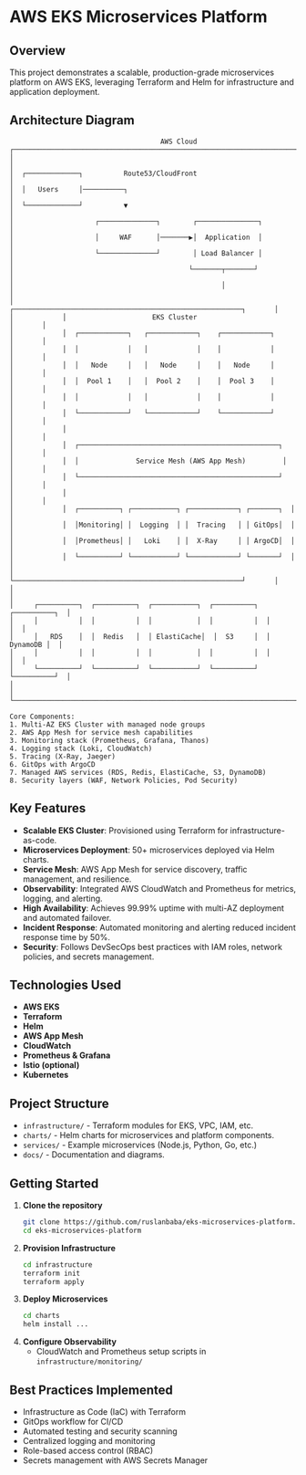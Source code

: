 # AWS EKS Microservices Platform

## Overview
This project demonstrates a scalable, production-grade microservices platform on AWS EKS, leveraging Terraform and Helm for infrastructure and application deployment.

## Architecture Diagram
```ascii
                                     AWS Cloud
┌──────────────────────────────────────────────────────────────────────────────┐
│                                                                              │
│  ┌─────────────┐          Route53/CloudFront                                 │
│  │   Users     │──────────┐                                                  │
│  └─────────────┘          ▼                                                  │
│                    ┌──────────────┐        ┌───────────────┐                 │
│                    │     WAF      │───────▶│  Application  │                 │
│                    └──────────────┘        │ Load Balancer │                 │
│                                           └───────┬───────┘                  │
│                                                   │                          │
│            ┌────────────────────────────────────────────────────────┐       │
│            │                     EKS Cluster                         │       │
│            │  ┌────────────┐   ┌────────────┐    ┌────────────┐     │       │
│            │  │            │   │            │    │            │     │       │
│            │  │   Node     │   │   Node     │    │   Node     │     │       │
│            │  │  Pool 1    │   │  Pool 2    │    │  Pool 3    │     │       │
│            │  │            │   │            │    │            │     │       │
│            │  └────────────┘   └────────────┘    └────────────┘     │       │
│            │                                                         │       │
│            │  ┌─────────────────────────────────────────────────┐   │       │
│            │  │              Service Mesh (AWS App Mesh)         │   │       │
│            │  └─────────────────────────────────────────────────┘   │       │
│            │                                                         │       │
│            │  ┌──────────┐ ┌───────────┐ ┌────────────┐ ┌───────┐  │       │
│            │  │Monitoring│ │  Logging  │ │  Tracing   │ │ GitOps│  │       │
│            │  │Prometheus│ │   Loki    │ │  X-Ray     │ │ ArgoCD│  │       │
│            │  └──────────┘ └───────────┘ └────────────┘ └───────┘  │       │
│            └────────────────────────────────────────────────────────┘       │
│                                                                              │
│     ┌──────────┐  ┌──────────┐  ┌───────────┐  ┌──────────┐  ┌──────────┐  │
│     │          │  │          │  │           │  │          │  │          │  │
│     │   RDS    │  │  Redis   │  │ ElastiCache│  │  S3     │  │ DynamoDB │  │
│     │          │  │          │  │           │  │          │  │          │  │
│     └──────────┘  └──────────┘  └───────────┘  └──────────┘  └──────────┘  │
│                                                                              │
└──────────────────────────────────────────────────────────────────────────────┘

Core Components:
1. Multi-AZ EKS Cluster with managed node groups
2. AWS App Mesh for service mesh capabilities
3. Monitoring stack (Prometheus, Grafana, Thanos)
4. Logging stack (Loki, CloudWatch)
5. Tracing (X-Ray, Jaeger)
6. GitOps with ArgoCD
7. Managed AWS services (RDS, Redis, ElastiCache, S3, DynamoDB)
8. Security layers (WAF, Network Policies, Pod Security)
```

## Key Features
- **Scalable EKS Cluster**: Provisioned using Terraform for infrastructure-as-code.
- **Microservices Deployment**: 50+ microservices deployed via Helm charts.
- **Service Mesh**: AWS App Mesh for service discovery, traffic management, and resilience.
- **Observability**: Integrated AWS CloudWatch and Prometheus for metrics, logging, and alerting.
- **High Availability**: Achieves 99.99% uptime with multi-AZ deployment and automated failover.
- **Incident Response**: Automated monitoring and alerting reduced incident response time by 50%.
- **Security**: Follows DevSecOps best practices with IAM roles, network policies, and secrets management.

## Technologies Used
- **AWS EKS**
- **Terraform**
- **Helm**
- **AWS App Mesh**
- **CloudWatch**
- **Prometheus & Grafana**
- **Istio (optional)**
- **Kubernetes**

## Project Structure
- `infrastructure/` - Terraform modules for EKS, VPC, IAM, etc.
- `charts/` - Helm charts for microservices and platform components.
- `services/` - Example microservices (Node.js, Python, Go, etc.)
- `docs/` - Documentation and diagrams.

## Getting Started
1. **Clone the repository**
   ```bash
   git clone https://github.com/ruslanbaba/eks-microservices-platform.git
   cd eks-microservices-platform
   ```
2. **Provision Infrastructure**
   ```bash
   cd infrastructure
   terraform init
   terraform apply
   ```
3. **Deploy Microservices**
   ```bash
   cd charts
   helm install ...
   ```
4. **Configure Observability**
   - CloudWatch and Prometheus setup scripts in `infrastructure/monitoring/`

## Best Practices Implemented
- Infrastructure as Code (IaC) with Terraform
- GitOps workflow for CI/CD
- Automated testing and security scanning
- Centralized logging and monitoring
- Role-based access control (RBAC)
- Secrets management with AWS Secrets Manager
